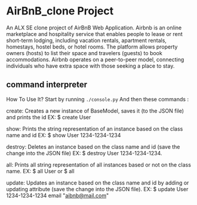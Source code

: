 # AirBnB_clone Project
An ALX SE clone project of AirBnB Web Application.
Airbnb is an online marketplace and hospitality service that enables people to
lease or rent short-term lodging, including vacation rentals, apartment rentals,
homestays, hostel beds, or hotel rooms. The platform allows property owners
(hosts) to list their space and travelers (guests) to book accommodations.
Airbnb operates on a peer-to-peer model, connecting individuals who have
extra space with those seeking a place to stay.

## command interpreter
How To Use It?
Start by running `./console.py` And then these commands :

create: Creates a new instance of BaseModel, saves it (to the JSON file) and
prints the id
EX: $ create User

show: Prints the string representation of an instance based on the class
name and id
EX: $ show User 1234-1234-1234

destroy: Deletes an instance based on the class name and id (save the
change into the JSON file)
EX: $ destroy User 1234-1234-1234.

all: Prints all string representation of all instances based or not on the
class name.
EX: $ all User or $ all

update: Updates an instance based on the class name and id by adding or updating
attribute (save the change into the JSON file).
EX: $ update User 1234-1234-1234 email "aibnb@mail.com"

